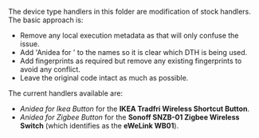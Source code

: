 The device type handlers in this folder are modification of stock handlers. The basic approach is:

* Remove any local execution metadata as that will only confuse the issue.
* Add 'Anidea for ' to the names so it is clear which DTH is being used.
* Add fingerprints as required but remove any existing fingerprints to avoid any conflict.
* Leave the original code intact as much as possible.

The current handlers available are:

* _Anidea for Ikea Button_ for the **IKEA Tradfri Wireless Shortcut Button**.
* _Anidea for Zigbee Button_ for the **Sonoff SNZB-01 Zigbee Wireless Switch** (which identifies as the **eWeLink WB01**).
